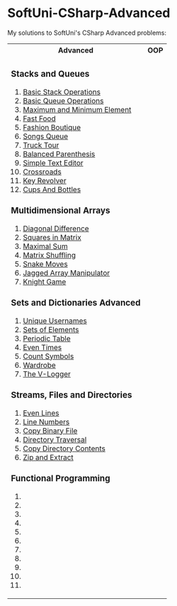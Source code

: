 # SoftUni-CSharp-Advanced
My solutions to SoftUni's CSharp Advanced problems:

<table style="width:100%">
  <tr>
    <th>Advanced</th>
    <th>OOP</th>
  </tr>
  <tr>
    <td>
      
### Stacks and Queues      
1. [Basic Stack Operations](https://github.com/Banovvv/SoftUni-CSharp-Advanced/blob/master/Advanced/Stacks%20and%20Queues/01.BasicStackOperations/Program.cs)
2. [Basic Queue Operations](https://github.com/Banovvv/SoftUni-CSharp-Advanced/blob/master/Advanced/Stacks%20and%20Queues/02.BasicQueueOperations/Program.cs)
3. [Maximum and Minimum Element](https://github.com/Banovvv/SoftUni-CSharp-Advanced/blob/master/Advanced/Stacks%20and%20Queues/03.MaximumAndMinimumElement/Program.cs)
4. [Fast Food](https://github.com/Banovvv/SoftUni-CSharp-Advanced/blob/master/Advanced/Stacks%20and%20Queues/04.FastFood/Program.cs)
5. [Fashion Boutique](https://github.com/Banovvv/SoftUni-CSharp-Advanced/blob/master/Advanced/Stacks%20and%20Queues/05.FashionBoutique/Program.cs)
6. [Songs Queue](https://github.com/Banovvv/SoftUni-CSharp-Advanced/blob/master/Advanced/Stacks%20and%20Queues/06.SongsQueue/Program.cs)
7. [Truck Tour](https://github.com/Banovvv/SoftUni-CSharp-Advanced/blob/master/Advanced/Stacks%20and%20Queues/07.TruckTour/Program.cs)
8. [Balanced Parenthesis](https://github.com/Banovvv/SoftUni-CSharp-Advanced/blob/master/Advanced/Stacks%20and%20Queues/08.BalancedParenthesis/Program.cs)
9. [Simple Text Editor](https://github.com/Banovvv/SoftUni-CSharp-Advanced/blob/master/Advanced/Stacks%20and%20Queues/09.SimpleTextEditor/Program.cs)
10. [Crossroads](https://github.com/Banovvv/SoftUni-CSharp-Advanced/blob/master/Advanced/Stacks%20and%20Queues/10.Crossroads/Program.cs)
11. [Key Revolver](https://github.com/Banovvv/SoftUni-CSharp-Advanced/blob/master/Advanced/Stacks%20and%20Queues/11.KeyRevolver/Program.cs)
12. [Cups And Bottles](https://github.com/Banovvv/SoftUni-CSharp-Advanced/blob/master/Advanced/Stacks%20and%20Queues/12.CupsAndBottles/Program.cs)

### Multidimensional Arrays      
1. [Diagonal Difference](https://github.com/Banovvv/SoftUni-CSharp-Advanced/blob/master/Advanced/Multidimensional%20Arrays/1.DiagonalDifference/Program.cs)
2. [Squares in Matrix](https://github.com/Banovvv/SoftUni-CSharp-Advanced/blob/master/Advanced/Multidimensional%20Arrays/2.SquaresInMatrix/Program.cs)
3. [Maximal Sum](https://github.com/Banovvv/SoftUni-CSharp-Advanced/blob/master/Advanced/Multidimensional%20Arrays/3.MaximalSum/Program.cs)
4. [Matrix Shuffling](https://github.com/Banovvv/SoftUni-CSharp-Advanced/blob/master/Advanced/Multidimensional%20Arrays/4.MatrixShuffling/Program.cs)
5. [Snake Moves](https://github.com/Banovvv/SoftUni-CSharp-Advanced/blob/master/Advanced/Multidimensional%20Arrays/5.SnakeMoves/Program.cs)
6. [Jagged Array Manipulator](https://github.com/Banovvv/SoftUni-CSharp-Advanced/blob/master/Advanced/Multidimensional%20Arrays/6.JaggedArrayManipulator/Program.cs)
7. [Knight Game](https://github.com/Banovvv/SoftUni-CSharp-Advanced/blob/master/Advanced/Multidimensional%20Arrays/7.KnightGame/Program.cs)

### Sets and Dictionaries Advanced
1. [Unique Usernames](https://github.com/Banovvv/SoftUni-CSharp-Advanced/blob/master/Advanced/Sets%20and%20Dictionaries%20Advanced/01.UniqueUsernames/Program.cs)
2. [Sets of Elements](https://github.com/Banovvv/SoftUni-CSharp-Advanced/blob/master/Advanced/Sets%20and%20Dictionaries%20Advanced/02.SetsOfElements/Program.cs)
3. [Periodic Table](https://github.com/Banovvv/SoftUni-CSharp-Advanced/blob/master/Advanced/Sets%20and%20Dictionaries%20Advanced/03.PeriodicTable/Program.cs)
4. [Even Times](https://github.com/Banovvv/SoftUni-CSharp-Advanced/blob/master/Advanced/Sets%20and%20Dictionaries%20Advanced/04.EvenTimes/Program.cs)
5. [Count Symbols](https://github.com/Banovvv/SoftUni-CSharp-Advanced/blob/master/Advanced/Sets%20and%20Dictionaries%20Advanced/05.CountSymbols/Program.cs)
6. [Wardrobe](https://github.com/Banovvv/SoftUni-CSharp-Advanced/blob/master/Advanced/Sets%20and%20Dictionaries%20Advanced/06.Wardrobe/Program.cs)
7. [The V-Logger](https://github.com/Banovvv/SoftUni-CSharp-Advanced/blob/master/Advanced/Sets%20and%20Dictionaries%20Advanced/07.TheV-Logger/Program.cs)

### Streams, Files and Directories
1. [Even Lines](https://github.com/Banovvv/SoftUni-CSharp-Advanced/tree/master/Advanced/Streams%2C%20Files%20and%20Directories/01.EvenLines)
2. [Line Numbers](https://github.com/Banovvv/SoftUni-CSharp-Advanced/tree/master/Advanced/Streams%2C%20Files%20and%20Directories/02.LineNumbers)
3. [Copy Binary File](https://github.com/Banovvv/SoftUni-CSharp-Advanced/tree/master/Advanced/Streams%2C%20Files%20and%20Directories/03.CopyBinaryFile)
4. [Directory Traversal](https://github.com/Banovvv/SoftUni-CSharp-Advanced/tree/master/Advanced/Streams%2C%20Files%20and%20Directories/04.DirectoryTraversal)
5. [Copy Directory Contents](https://github.com/Banovvv/SoftUni-CSharp-Advanced/tree/master/Advanced/Streams%2C%20Files%20and%20Directories/05.CopyDirectoryContents)
6. [Zip and Extract](https://github.com/Banovvv/SoftUni-CSharp-Advanced/tree/master/Advanced/Streams%2C%20Files%20and%20Directories/06.ZipAndExtracts)

### Functional Programming
1. []()
2. []()
3. []()
4. []()
5. []()
6. []()
7. []()
8. []()
9. []()
10. []()
11. []()
    </td>
    <td>
    </td>
  </tr>
</table>
